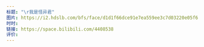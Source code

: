 ```yaml
---
标题: "\r我是怪异君"
图片: https://i2.hdslb.com/bfs/face/d1d1f66dce91e7ea559ee3c7d03220e05f672f64.jpg@96w_96h_1c_1s_!web-avatar.webp
时时: 
链接: https://space.bilibili.com/4408538
评价:
---
```


